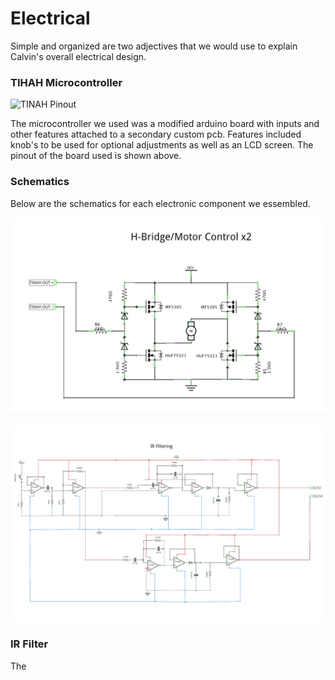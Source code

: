 # Electrical

Simple and organized are two adjectives that we would use to explain Calvin's overall electrical design.

### TIHAH Microcontroller

![TINAH Pinout](images/tinah_pinout_reference.png)

The microcontroller we used was a modified arduino board with inputs and other features attached to a secondary custom pcb. Features included knob's to be used for optional adjustments as well as an LCD screen. The pinout of the board used is shown above.

### Schematics

Below are the schematics for each electronic component we essembled.

![H-Bridge Schematic](images/H_Bridge_Schem.png)

![IR Filter Schematic](images/IR_Schem.png)

### IR Filter

The 
